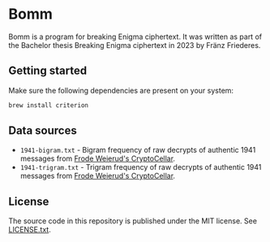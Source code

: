 
# Bomm

Bomm is a program for breaking Enigma ciphertext. It was written as part of the Bachelor thesis Breaking Enigma ciphertext in 2023 by Fränz Friederes.

## Getting started

Make sure the following dependencies are present on your system:

```bash
brew install criterion
```

## Data sources

- `1941-bigram.txt` - Bigram frequency of raw decrypts of authentic 1941 messages from [Frode Weierud's CryptoCellar](https://cryptocellar.org/bgac/keyofE.html).
- `1941-trigram.txt` - Trigram frequency of raw decrypts of authentic 1941 messages from [Frode Weierud's CryptoCellar](https://cryptocellar.org/bgac/keyofE.html).

## License

The source code in this repository is published under the MIT license. See [LICENSE.txt](LICENSE.txt).
